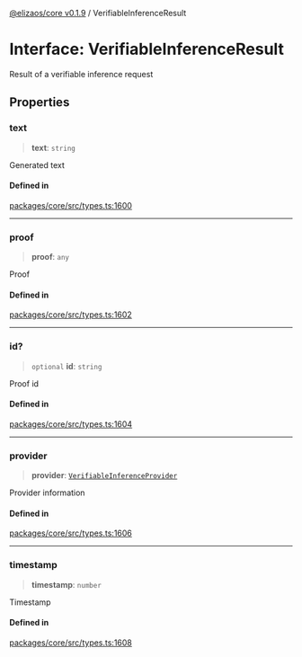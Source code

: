 [@elizaos/core v0.1.9](../index.md) / VerifiableInferenceResult

# Interface: VerifiableInferenceResult

Result of a verifiable inference request

## Properties

### text

> **text**: `string`

Generated text

#### Defined in

[packages/core/src/types.ts:1600](https://github.com/Sifchain/sa-eliza/blob/main/packages/core/src/types.ts#L1600)

***

### proof

> **proof**: `any`

Proof

#### Defined in

[packages/core/src/types.ts:1602](https://github.com/Sifchain/sa-eliza/blob/main/packages/core/src/types.ts#L1602)

***

### id?

> `optional` **id**: `string`

Proof id

#### Defined in

[packages/core/src/types.ts:1604](https://github.com/Sifchain/sa-eliza/blob/main/packages/core/src/types.ts#L1604)

***

### provider

> **provider**: [`VerifiableInferenceProvider`](../enumerations/VerifiableInferenceProvider.md)

Provider information

#### Defined in

[packages/core/src/types.ts:1606](https://github.com/Sifchain/sa-eliza/blob/main/packages/core/src/types.ts#L1606)

***

### timestamp

> **timestamp**: `number`

Timestamp

#### Defined in

[packages/core/src/types.ts:1608](https://github.com/Sifchain/sa-eliza/blob/main/packages/core/src/types.ts#L1608)
